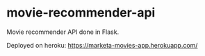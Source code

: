 # movie-recommender-api

Movie recommender API done in Flask.

Deployed on heroku: https://marketa-movies-app.herokuapp.com/
